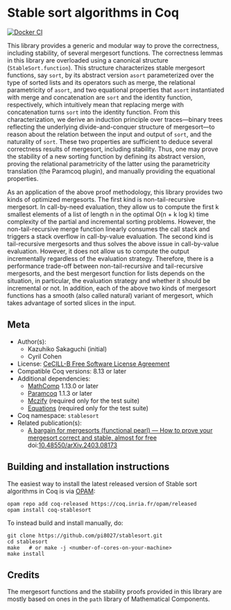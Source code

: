 <!---
This file was generated from `meta.yml`, please do not edit manually.
Follow the instructions on https://github.com/coq-community/templates to regenerate.
--->
# Stable sort algorithms in Coq

[![Docker CI][docker-action-shield]][docker-action-link]

[docker-action-shield]: https://github.com/pi8027/stablesort/actions/workflows/docker-action.yml/badge.svg?branch=master
[docker-action-link]: https://github.com/pi8027/stablesort/actions/workflows/docker-action.yml




This library provides a generic and modular way to prove the correctness,
including stability, of several mergesort functions. The correctness lemmas in
this library are overloaded using a canonical structure
(`StableSort.function`). This structure characterizes stable mergesort
functions, say `sort`, by its abstract version `asort` parameterized over the
type of sorted lists and its operators such as merge, the relational
parametricity of `asort`, and two equational properties that `asort`
instantiated with merge and concatenation are `sort` and the identity
function, respectively, which intuitively mean that replacing merge with
concatenation turns `sort` into the identity function.
From this characterization, we derive an induction principle over
traces—binary trees reflecting the underlying divide-and-conquer structure of
mergesort—to reason about the relation between the input and output of
`sort`, and the naturality of `sort`. These two properties are sufficient to
deduce several correctness results of mergesort, including stability. Thus,
one may prove the stability of a new sorting function by defining its abstract
version, proving the relational parametricity of the latter using the
parametricity translation (the Paramcoq plugin), and manually providing the
equational properties.

As an application of the above proof methodology, this library provides two
kinds of optimized mergesorts.
The first kind is non-tail-recursive mergesort. In call-by-need evaluation,
they allow us to compute the first k smallest elements of a list of length n
in the optimal O(n + k log k) time complexity of the partial and incremental
sorting problems. However, the non-tail-recursive merge function linearly
consumes the call stack and triggers a stack overflow in call-by-value
evaluation.
The second kind is tail-recursive mergesorts and thus solves the above issue
in call-by-value evaluation. However, it does not allow us to compute the
output incrementally regardless of the evaluation strategy.
Therefore, there is a performance trade-off between non-tail-recursive and
tail-recursive mergesorts, and the best mergesort function for lists depends
on the situation, in particular, the evaluation strategy and whether it should
be incremental or not.
In addition, each of the above two kinds of mergesort functions has a smooth
(also called natural) variant of mergesort, which takes advantage of sorted
slices in the input.

## Meta

- Author(s):
  - Kazuhiko Sakaguchi (initial)
  - Cyril Cohen
- License: [CeCILL-B Free Software License Agreement](CeCILL-B)
- Compatible Coq versions: 8.13 or later
- Additional dependencies:
  - [MathComp](https://math-comp.github.io) 1.13.0 or later
  - [Paramcoq](https://github.com/coq-community/paramcoq) 1.1.3 or later
  - [Mczify](https://github.com/math-comp/mczify) (required only for the test suite)
  - [Equations](https://github.com/mattam82/Coq-Equations) (required only for the test suite)
- Coq namespace: `stablesort`
- Related publication(s):
  - [A bargain for mergesorts (functional pearl) — How to prove your mergesort correct and stable, almost for free](https://arxiv.org/abs/2403.08173) doi:[10.48550/arXiv.2403.08173](https://doi.org/10.48550/arXiv.2403.08173)

## Building and installation instructions

The easiest way to install the latest released version of Stable sort algorithms in Coq
is via [OPAM](https://opam.ocaml.org/doc/Install.html):

```shell
opam repo add coq-released https://coq.inria.fr/opam/released
opam install coq-stablesort
```

To instead build and install manually, do:

``` shell
git clone https://github.com/pi8027/stablesort.git
cd stablesort
make   # or make -j <number-of-cores-on-your-machine> 
make install
```


## Credits
The mergesort functions and the stability proofs provided in this library are
mostly based on ones in the `path` library of Mathematical Components.
